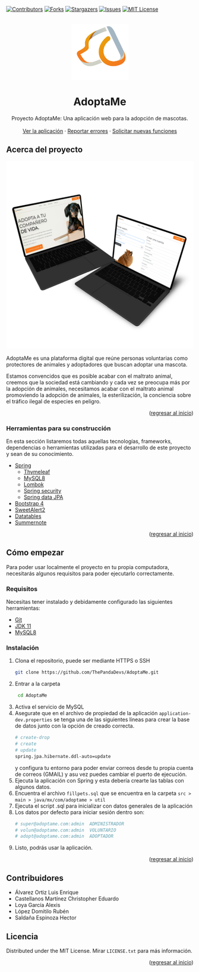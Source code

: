 <div id="top"></div>

[![Contributors][contributors-shield]][contributors-url]
[![Forks][forks-shield]][forks-url]
[![Stargazers][stars-shield]][stars-url]
[![Issues][issues-shield]][issues-url]
[![MIT License][license-shield]][license-url]

<br />
<div align="center">
  <a href="https://github.com/ThePandaDevs/AdoptaMe">
    <img src="src/main/resources/static/img/logo.png" alt="Logo" width="auto" height="150">
  </a>

<h1 style="font-weight:bold" align="center">AdoptaMe</h1>
  <p align="center">
    Proyecto AdoptaMe: Una aplicación web para la adopción de mascotas.
    <br />
    <br />
    <a href="https://adoptame-mx.herokuapp.com/" target="_blank">Ver la aplicación</a>
    ·
    <a href="https://github.com/ThePandaDevs/AdoptaMe/issues" target="_blank">Reportar errores</a>
    ·
    <a href="https://github.com/ThePandaDevs/AdoptaMe/issues" target="_blank">Solicitar nuevas funciones</a>
  </p>
</div>

## Acerca del proyecto

[![Product Name Screen Shot][product-screenshot]](https://adoptame-mx.herokuapp.com/)

AdoptaMe es una plataforma digital que reúne personas voluntarias como protectores de animales y adoptadores que buscan adoptar una mascota.

Estamos convencidos que es posible acabar con el maltrato animal, creemos que la sociedad está cambiando y cada vez se preocupa más por la adopción de animales, necesitamos acabar con el maltrato animal promoviendo la adopción de animales, la esterilización, la conciencia sobre el tráfico ilegal de especies en peligro.

<p align="right">(<a href="#top">regresar al inicio</a>)</p>

### Herramientas para su construcción

En esta sección listaremos todas aquellas tecnologías, frameworks, dependencias o herramientas utilizadas para el desarrollo de este proyecto y sean de su conocimiento.


- [Spring](https://spring.io/)
  - [Thymeleaf](https://www.thymeleaf.org/)
  - [MySQL8](https://www.mysql.com/)
  - [Lombok](https://projectlombok.org/)
  - [Spring security](https://spring.io/projects/spring-security)
  - [Spring data JPA](https://spring.io/projects/spring-data-jpa)
- [Bootstrap 4](https://getbootstrap.com/)
- [SweetAlert2](https://sweetalert2.github.io/)
- [Datatables](https://datatables.net/)
- [Summernote](https://summernote.org/)


<p align="right">(<a href="#top">regresar al inicio</a>)</p>

## Cómo empezar

Para poder usar localmente el proyecto en tu propia computadora, necesitarás algunos requisitos para poder ejecutarlo correctamente.

### Requisitos

Necesitas tener instalado y debidamente configurado las siguientes herramientas:

- [Git](https://git-scm.com/)
- [JDK 11](https://www.oracle.com/mx/java/technologies/javase/jdk11-archive-downloads.html)
- [MySQL8](https://www.mysql.com/)


### Instalación

1. Clona el repositorio, puede ser mediante HTTPS o SSH
   ```sh
   git clone https://github.com/ThePandaDevs/AdoptaMe.git
   ```
2. Entrar a la carpeta
   ```sh
    cd AdoptaMe
   ```
3. Activa el servicio de MySQL
4. Asegurate que en el archivo de propiedad de la aplicación `application-dev.properties` se tenga una de las siguientes líneas para crear la base de datos junto con la opción de creado correcta.
   ```sh
   # create-drop
   # create
   # update
   spring.jpa.hibernate.ddl-auto=update
   ```
   y configura tu entorno para poder enviar correos desde tu propia cuenta de correos (GMAIL) y asu vez puedes cambiar el puerto de ejecución.
5. Ejecuta la aplicación con Spring y esta debería crearte las tablas con algunos datos.
6. Encuentra el archivo `fillpets.sql` que se encuentra en la carpeta `src > main > java/mx/com/adoptame > util`
7. Ejecuta el script .sql para inicializar con datos generales de la aplicación
8. Los datos por defecto para iniciar sesión dentro son:
   ```sh
   # super@adoptame.com:admin  ADMINISTRADOR
   # volun@adoptame.com:admin  VOLUNTARIO
   # adopt@adoptame.com:admin  ADOPTADOR
   ```
9.  Listo, podrás usar la aplicación.

<p align="right">(<a href="#top">regresar al inicio</a>)</p>

## Contribuidores

- Álvarez Ortiz Luis Enrique
- Castellanos Martínez Christopher Eduardo
- Loya García Alexis
- López Domitilo Rubén
- Saldaña Espinoza Hector

## Licencia

Distributed under the MIT License. Mirar `LICENSE.txt` para más información.

<p align="right">(<a href="#top">regresar al inicio</a>)</p>


[contributors-shield]: https://img.shields.io/github/contributors/ThePandaDevs/AdoptaMe.svg?style=for-the-badge
[contributors-url]: https://github.com/ThePandaDevs/AdoptaMe/graphs/contributors
[forks-shield]: https://img.shields.io/github/forks/ThePandaDevs/AdoptaMe.svg?style=for-the-badge
[forks-url]: https://github.com/ThePandaDevs/AdoptaMe/network/members
[stars-shield]: https://img.shields.io/github/stars/ThePandaDevs/AdoptaMe.svg?style=for-the-badge
[stars-url]: https://github.com/ThePandaDevs/AdoptaMe/stargazers
[issues-shield]: https://img.shields.io/github/issues/ThePandaDevs/AdoptaMe.svg?style=for-the-badge
[issues-url]: https://github.com/ThePandaDevs/AdoptaMe/issues
[license-shield]: https://img.shields.io/github/license/ThePandaDevs/AdoptaMe.svg?style=for-the-badge
[license-url]: https://github.com/ThePandaDevs/AdoptaMe/blob/master/LICENSE.txt
[product-screenshot]: ./src/main/resources/static/img/Cover.png